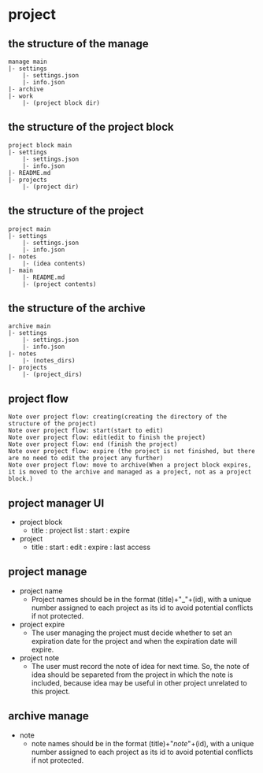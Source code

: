 # project

## the structure of the manage

```
manage main
|- settings
	|- settings.json
	|- info.json
|- archive
|- work
	|- (project block dir)
```

## the structure of the project block

```
project block main
|- settings
	|- settings.json
	|- info.json
|- README.md
|- projects
	|- (project dir)
```

## the structure of the project

```
project main
|- settings
	|- settings.json
	|- info.json
|- notes
	|- (idea contents)
|- main
	|- README.md
	|- (project contents)
```

## the structure of the archive

```
archive main
|- settings
	|- settings.json
	|- info.json
|- notes
	|- (notes_dirs)
|- projects
	|- (project_dirs)
```

## project flow

```sequence
Note over project flow: creating(creating the directory of the structure of the project)
Note over project flow: start(start to edit)
Note over project flow: edit(edit to finish the project)
Note over project flow: end (finish the project)
Note over project flow: expire (the project is not finished, but there are no need to edit the project any further)
Note over project flow: move to archive(When a project block expires, it is moved to the archive and managed as a project, not as a project block.)
```

## project manager UI

- project block
	- title : project list : start : expire
- project
	- title : start : edit : expire : last access

## project manage

- project name
	- Project names should be in the format (title)+"_"+(id), with a unique number assigned to each project as its id to avoid potential conflicts if not protected.
- project expire
	- The user managing the project must decide whether to set an expiration date for the project and when the expiration date will expire.
- project note
	- The user must record the note of idea for next time. So, the note of idea should be separeted from the project in which the note is included, because idea may be useful in other project unrelated to this project.

## archive manage

- note
	- note names should be in the format (title)+"_note_"+(id), with a unique number assigned to each project as its id to avoid potential conflicts if not protected.